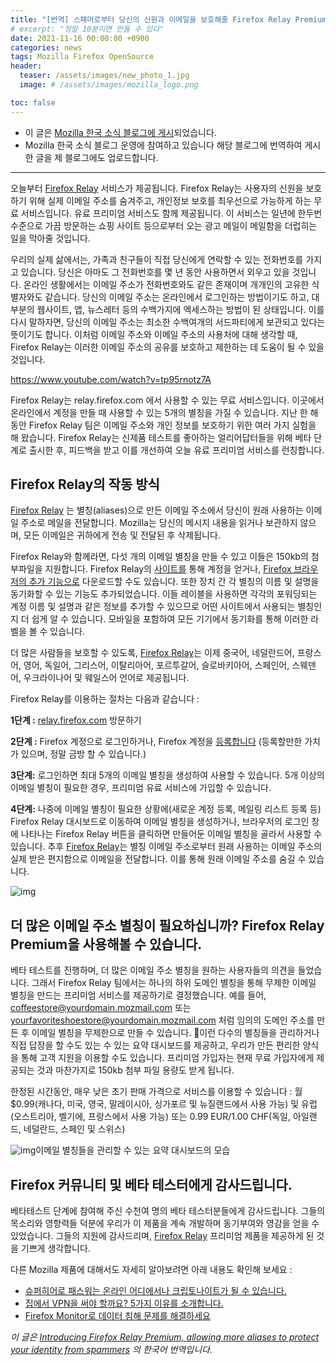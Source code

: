 ```yaml
---
title: "[번역] 스패머로부터 당신의 신원과 이메일을 보호해줄 Firefox Relay Premium"
# excerpt: "정말 10분이면 만들 수 있다"
date: 2021-11-16 00:00:00 +0900
categories: news
tags: Mozilla Firefox OpenSource
header:
  teaser: /assets/images/new_photo_1.jpg
  image: # /assets/images/mozilla_logo.png

toc: false
---
```


  * 이 글은 <a href="http://www.mozilla.or.kr/community/blog/1632">Mozilla 한국 소식 블로그에 게시</a>되었습니다.
  * Mozilla 한국 소식 블로그 운영에 참여하고 있습니다 해당 블로그에 번역하여 게시한 글을 제 블로그에도 업로드합니다.

---

오늘부터 [Firefox Relay](https://relay.firefox.com/) 서비스가 제공됩니다. Firefox Relay는 사용자의 신원을 보호하기 위해 실제 이메일 주소를 숨겨주고, 개인정보 보호를 최우선으로 가능하게 하는 무료 서비스입니다. 유료 프리미엄 서비스도 함께 제공됩니다. 이 서비스는 일년에 한두번 수준으로 가끔 방문하는 쇼핑 사이트 등으로부터 오는 광고 메일이 메일함을 더럽히는 일을 막아줄 것입니다. 

우리의 실제 삶에서는, 가족과 친구들이 직접 당신에게 연락할 수 있는 전화번호를 가지고 있습니다. 당신은 아마도 그 전화번호를 몇 년 동안 사용하면서 외우고 있을 것입니다. 온라인 생활에서는 이메일 주소가 전화번호와도 같은 존재이며 개개인의 고유한 식별자와도 같습니다. 당신의 이메일 주소는 온라인에서 로그인하는 방법이기도 하고, 대부분의 웹사이트, 앱, 뉴스레터 등의 수백가지에 엑세스하는 방법이 된 상태입니다. 이를 다시 말하자면, 당신의 이메일 주소는 최소한 수백여개의 서드파티에게 보관되고 있다는 뜻이기도 합니다. 이처럼 이메일 주소와 이메일 주소의 사용처에 대해 생각할 때, Firefox Relay는 이러한 이메일 주소의 공유를 보호하고 제한하는 데 도움이 될 수 있을 것입니다.

https://www.youtube.com/watch?v=tp95rnotz7A

Firefox Relay는 relay.firefox.com 에서 사용할 수 있는 무료 서비스입니다. 이곳에서 온라인에서 계정을 만들 때 사용할 수 있는 5개의 별칭을 가질 수 있습니다. 지난 한 해 동안 Firefox Relay 팀은 이메일 주소와 개인 정보를 보호하기 위한 여러 가지 실험을 해 왔습니다. Firefox Relay는 신제품 테스트를 좋아하는 얼리어답터들을 위해 베타 단계로 출시한 후, 피드백을 받고 이를 개선하여 오늘 유료 프리미엄 서비스를 런칭합니다.

## Firefox Relay의 작동 방식

[Firefox Relay](http://relay.firefox.com/) 는 별칭(aliases)으로 만든 이메일 주소에서 당신이 원래 사용하는 이메일 주소로 메일을 전달합니다. Mozilla는 당신의 메시지 내용을 읽거나 보관하지 않으며, 모든 이메일은 귀하에게 전송 및 전달된 후 삭제됩니다. 

Firefox Relay와 함께라면, 다섯 개의 이메일 별칭을 만들 수 있고 이들은 150kb의 첨부파일을 지원합니다.  Firefox Relay의 [사이트를](http://relay.firefox.com/) 통해 계정을 얻거나, [Firefox 브라우저의 추가 기능으로](https://addons.mozilla.org/en-US/firefox/addon/private-relay/?utm_source=addons.mozilla.org&utm_medium=referral&utm_content=search) 다운로드할 수도 있습니다. 또한 장치 간 각 별칭의 이름 및 설명을 동기화할 수 있는 기능도 추가되었습니다. 이들 레이블을 사용하면 각각의 포워딩되는 계정 이름 및 설명과 같은 정보를 추가할 수 있으므로 어떤 사이트에서 사용되는 별칭인지 더 쉽게 알 수 있습니다. 모바일을 포함하여 모든 기기에서 동기화를 통해 이러한 라벨을 볼 수 있습니다. 

더 많은 사람들을 보호할 수 있도록, [Firefox Relay](http://relay.firefox.com/)는 이제 중국어, 네덜란드어, 프랑스어, 영어, 독일어, 그리스어, 이탈리아어, 포르투갈어, 슬로바키아어, 스페인어, 스웨덴어, 우크라이나어 및 웨일스어 언어로 제공됩니다.



Firefox Relay를 이용하는 절차는 다음과 같습니다 :



**1단계 :** [relay.firefox.com](http://relay.firefox.com/) 방문하기

**2단계 :** Firefox 계정으로 로그인하거나, Firefox 계정을 [등록합니다](https://www.mozilla.org/en-US/firefox/accounts/) (등록할만한 가치가 있으며, 정말 금방 할 수 있습니다.)

**3단계:** 로그인하면 최대 5개의 이메일 별칭을 생성하여 사용할 수 있습니다. 5개 이상의 이메일 별칭이 필요한 경우, 프리미엄 유료 서비스에 가입할 수 있습니다.

**4단계:** 나중에 이메일 별칭이 필요한 상황에(새로운 계정 등록, 메일링 리스트 등록 등)  Firefox Relay 대시보드로 이동하여 이메일 별칭을 생성하거나, 브라우저의 로그인 창에 나타나는 Firefox Relay 버튼을 클릭하면 만들어둔 이메일 별칭을 골라서 사용할 수 있습니다. 추후 [Firefox Relay](http://relay.firefox.com/)는 별칭 이메일 주소로부터 원래 사용하는 이메일 주소의 실제 받은 편지함으로 이메일을 전달합니다. 이를 통해 원래 이메일 주소를 숨길 수 있습니다.



![img](https://lh6.googleusercontent.com/I7o6DnGQ-yFuZ5c8HKjq0EsziFu0Cht8P_Rlc7KDzY6QlYzKK88lGUzyLB5isuUtExvIdld4pAk-xLVMipwMZJdaXIufu5IxXHTLnsUJ3UIgLqiHolaFcE6bh2YpeuV_zgOCtdqV)



## **더 많은 이메일 주소 별칭이 필요하십니까?** Firefox Relay Premium을 사용해볼 수 있습니다.

베타 테스트를 진행하며, 더 많은 이메일 주소 별칭을 원하는 사용자들의 의견을 들었습니다. 그래서 Firefox Relay 팀에서는 하나의 하위 도메인 별칭을 통해 무제한 이메일 별칭을 만드는 프리미엄 서비스를 제공하기로 결정했습니다. 예를 들어,  coffeestore@yourdomain.mozmail.com 또는 yourfavoriteshoestore@yourdomain.mozmail.com 처럼 임의의 도메인 주소를 만든 후 이메일 별칭을 무제한으로 만들 수 있습니다. 이런 다수의 별칭들을 관리하거나 직접 답장을 할 수도 있는 수 있는 요약 대시보드를 제공하고, 우리가 만든 편리한 양식을 통해 고객 지원을 이용할 수도 있습니다. 프리미엄 가입자는 현재 무료 가입자에게 제공되는 것과 마찬가지로 150kb 첨부 파일 용량도 받게 됩니다. 

한정된 시간동안, 매우 낮은 초기 판매 가격으로 서비스를 이용할 수 있습니다 : 월 $0.99(캐나다, 미국, 영국, 말레이시아, 싱가포르 및 뉴질랜드에서 사용 가능) 및 유럽(오스트리아, 벨기에, 프랑스에서 사용 가능) 또는 0.99 EUR/1.00 CHF(독일, 아일랜드, 네덜란드, 스페인 및 스위스)



![img](https://lh6.googleusercontent.com/MmXatdjhGDuYrADw6mNpc8shoX2rXdzif7nLISMTl5_D4SXakr9_LyoFhGqvwgcRUq7zcVwbjjVifSDKfHsr85ZuKWv2g07d9NFHw35h9NB3djxK-VSh-z0Axz_ACW2R4IAvKE7-)이메일 별칭들을 관리할 수 있는 요약 대시보드의 모습

## **Firefox 커뮤니티 및 베타 테스터에게 감사드립니다.** 

베타테스트 단계에 참여해 주신 수천여 명의 베타 테스터분들에게 감사드립니다. 그들의 목소리와 영향력들 덕분에 우리가 이 제품을 계속 개발하며 동기부여와 영감을 얻을 수 있었습니다. 그들의 지원에 감사드리며, [Firefox Relay](http://relay.firefox.com/) 프리미엄 제품을 제공하게 된 것을 기쁘게 생각합니다. 

다른 Mozilla 제품에 대해서도 자세히 알아보려면 아래 내용도 확인해 보세요 :

- [슈퍼히어로 패스워는 온라인 어디에서나 크립토나이트가 될 수 있습니다.](https://blog.mozilla.org/en/mozilla/news/superhero-passwords-may-be-your-kryptonite-wherever-you-go-online/)
- [집에서 VPN을 써야 할까요? 5가지 이유를 소개합니다.](https://blog.mozilla.org/en/products/mozilla-vpn/do-you-need-a-vpn-at-home-here-are-5-reasons-you-might/)
- [Firefox Monitor로 데이터 침해 문제를 해결하세요](https://blog.mozilla.org/en/products/firefox/resolve-data-breaches/)



*이 글은 [Introducing Firefox Relay Premium, allowing more aliases to protect your identity from spammers](https://blog.mozilla.org/en/mozilla/firefox-relay-and-premium-service/) 의 한국어 번역입니다.*